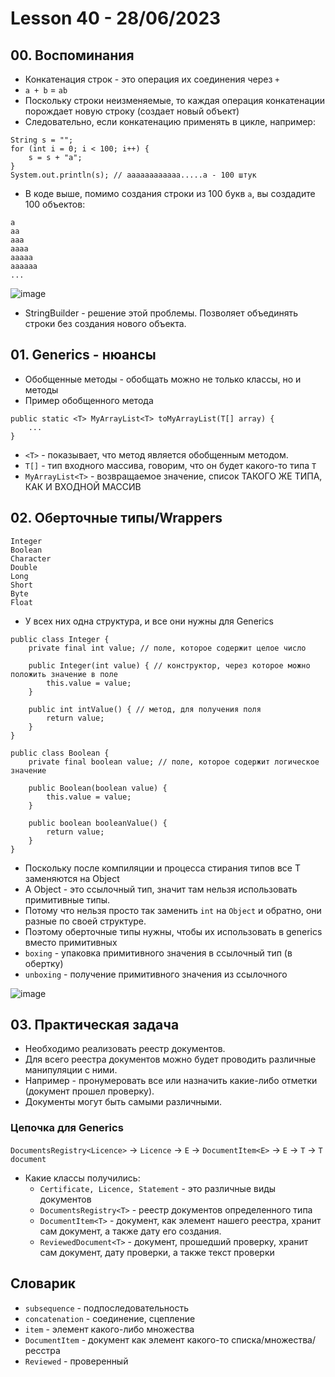 # Lesson 40 - 28/06/2023

## 00. Воспоминания

* Конкатенация строк - это операция их соединения через `+`
* `a + b` = `ab`
* Поскольку строки неизменяемые, то каждая операция конкатенации порождает новую строку (создает новый объект)
* Следовательно, если конкатенацию применять в цикле, например:

```
String s = "";
for (int i = 0; i < 100; i++) {
    s = s + "a";
}
System.out.println(s); // aaaaaaaaaaaa.....a - 100 штук
```

* В коде выше, помимо создания строки из 100 букв `а`, вы создадите 100 объектов:

```
a
aa
aaa
aaaa
aaaaa
aaaaaa
...
```

![image](https://raw.githubusercontent.com/ait-tr/cohort27/main/basic_programming/lesson_40/img/1.png)

* StringBuilder - решение этой проблемы. Позволяет объединять строки без создания нового объекта.

## 01. Generics - нюансы

* Обобщенные методы - обобщать можно не только классы, но и методы
* Пример обобщенного метода

```
public static <T> MyArrayList<T> toMyArrayList(T[] array) {
    ...
}
```

* `<T>` - показывает, что метод является обобщенным методом.
* `T[]` - тип входного массива, говорим, что он будет какого-то типа `T`
* `MyArrayList<T>` - возвращаемое значение, список ТАКОГО ЖЕ ТИПА, КАК И ВХОДНОЙ МАССИВ

## 02. Оберточные типы/Wrappers

```
Integer
Boolean
Character
Double
Long
Short
Byte
Float
```

* У всех них одна структура, и все они нужны для Generics

```
public class Integer {
    private final int value; // поле, которое содержит целое число
    
    public Integer(int value) { // конструктор, через которое можно положить значение в поле
        this.value = value;
    }
    
    public int intValue() { // метод, для получения поля
        return value;
    }
}

public class Boolean {
    private final boolean value; // поле, которое содержит логическое значение
    
    public Boolean(boolean value) {
        this.value = value;
    }
    
    public boolean booleanValue() {
        return value;
    }
}
```

* Поскольку после компиляции и процесса стирания типов все T заменяются на Object
* А Object - это ссылочный тип, значит там нельзя использовать примитивные типы.
* Потому что нельзя просто так заменить `int` на `Object` и обратно, они разные по своей структуре.
* Поэтому оберточные типы нужны, чтобы их использовать в generics вместо примитивных
* `boxing` - упаковка примитивного значения в ссылочный тип (в обертку)
* `unboxing` - получение примитивного значения из ссылочного

![image](https://raw.githubusercontent.com/ait-tr/cohort27/main/basic_programming/lesson_40/img/2.png)

## 03. Практическая задача

* Необходимо реализовать реестр документов. 
* Для всего реестра документов можно будет проводить различные манипуляции с ними.
* Например - пронумеровать все или назначить какие-либо отметки (документ прошел проверку).
* Документы могут быть самыми различными.

### Цепочка для Generics

`DocumentsRegistry<Licence>` -> `Licence` -> `E` -> `DocumentItem<E>` -> `E` -> `T` -> `T document`

* Какие классы получились:
  * `Certificate, Licence, Statement` - это различные виды документов
  * `DocumentsRegistry<T>` - реестр документов определенного типа
  * `DocumentItem<T>` - документ, как элемент нашего реестра, хранит сам документ, а также дату его создания.
  * `ReviewedDocument<T>` - документ, прошедший проверку, хранит сам документ, дату проверки, а также текст проверки

## Словарик

* `subsequence` - подпоследовательность
* `concatenation` - соединение, сцепление
* `item` - элемент какого-либо множества
* `DocumentItem` - документ как элемент какого-то списка/множества/ресстра
* `Reviewed` - проверенный